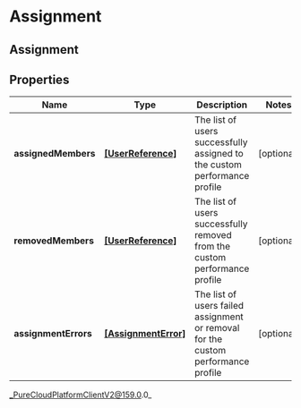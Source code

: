 # Assignment

## Assignment

## Properties

|Name | Type | Description | Notes|
|------------ | ------------- | ------------- | -------------|
| **assignedMembers** | [**[UserReference]**](UserReference) | The list of users successfully assigned to the custom performance profile | [optional] |
| **removedMembers** | [**[UserReference]**](UserReference) | The list of users successfully removed from the custom performance profile | [optional] |
| **assignmentErrors** | [**[AssignmentError]**](AssignmentError) | The list of users failed assignment or removal for the custom performance profile | [optional] |



_PureCloudPlatformClientV2@159.0.0_
